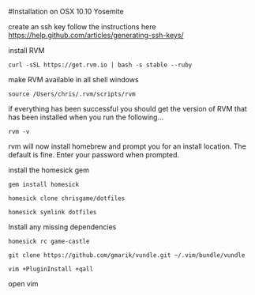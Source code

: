 #Installation on OSX 10.10 Yosemite

create an ssh key
follow the instructions here https://help.github.com/articles/generating-ssh-keys/

install RVM
```
curl -sSL https://get.rvm.io | bash -s stable --ruby
```

make RVM available in all shell windows
```
source /Users/chris/.rvm/scripts/rvm
```

if everything has been successful you should get the version of RVM that has been installed when you run the following...
```
rvm -v
```

rvm will now install homebrew and prompt you for an install location. The default is fine. Enter your password when prompted.

install the homesick gem
```
gem install homesick
```
```
homesick clone chrisgame/dotfiles
```

```
homesick symlink dotfiles
```

Install any missing dependencies
```
homesick rc game-castle
```

```
git clone https://github.com/gmarik/vundle.git ~/.vim/bundle/vundle
```

```
vim +PluginInstall +qall
```

open vim
